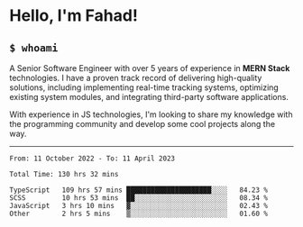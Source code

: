 <h1>Hello, I'm Fahad!</h1>

<h2><code>$ whoami</code></h2>

A Senior Software Engineer with over 5 years of experience in **MERN Stack** technologies. I have a proven track record of delivering high-quality solutions, including implementing real-time tracking systems, optimizing existing system modules, and integrating third-party software applications.

With experience in JS technologies, I'm looking to share my knowledge with the programming community and develop some cool projects along the way.

---

<!--START_SECTION:waka-->

```text
From: 11 October 2022 - To: 11 April 2023

Total Time: 130 hrs 32 mins

TypeScript   109 hrs 57 mins █████████████████████░░░░   84.23 %
SCSS         10 hrs 53 mins  ██░░░░░░░░░░░░░░░░░░░░░░░   08.34 %
JavaScript   3 hrs 10 mins   ▓░░░░░░░░░░░░░░░░░░░░░░░░   02.43 %
Other        2 hrs 5 mins    ▒░░░░░░░░░░░░░░░░░░░░░░░░   01.60 %
```

<!--END_SECTION:waka-->

<!--
**heyFahad/heyFahad** is a ✨ _special_ ✨ repository because its `README.md` (this file) appears on your GitHub profile.

Here are some ideas to get you started:

- 🔭 I’m currently working on ...
- 🌱 I’m currently learning ...
- 👯 I’m looking to collaborate on ...
- 🤔 I’m looking for help with ...
- 💬 Ask me about ...
- 📫 How to reach me: ...
- 😄 Pronouns: ...
- ⚡ Fun fact: ...
-->

